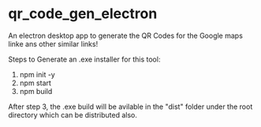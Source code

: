 # qr_code_gen_electron
An electron desktop app to generate the QR Codes for the Google maps linke ans other similar links!

Steps to Generate an .exe installer for this tool:
1. npm init -y
2. npm start
3. npm build

After step 3, the .exe build will be avilable in the "dist" folder under the root directory which can be distributed also.